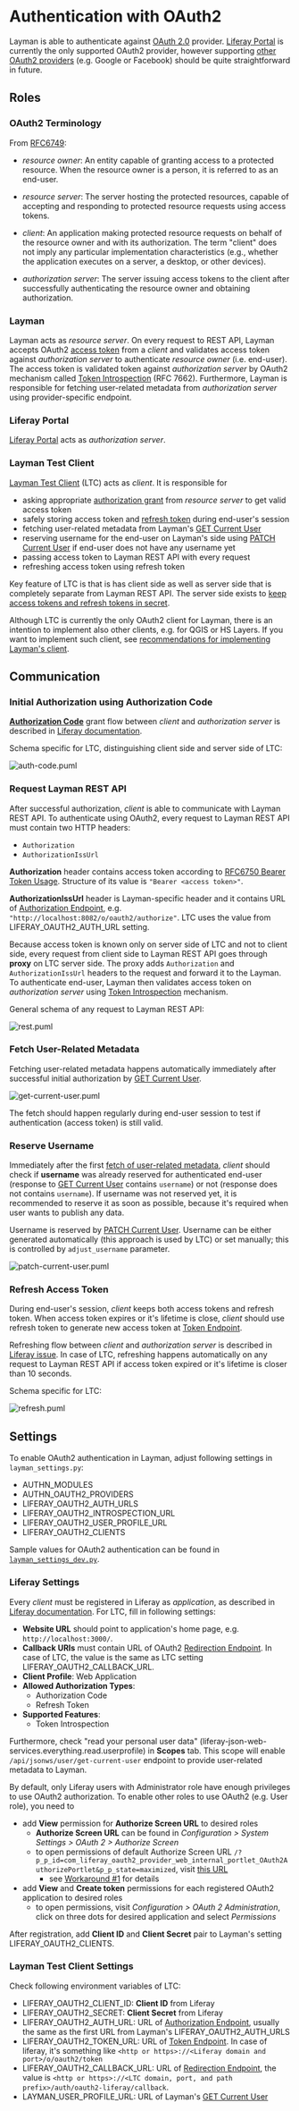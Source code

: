 # Authentication with OAuth2

Layman is able to authenticate against [OAuth 2.0](https://oauth.net/2/) provider. [Liferay Portal](https://portal.liferay.dev/docs/7-1/deploy/-/knowledge_base/d/oauth-2-0) is currently the only supported OAuth2 provider, however supporting [other OAuth2 providers](https://en.wikipedia.org/wiki/List_of_OAuth_providers) (e.g. Google or Facebook) should be quite straightforward in future.


## Roles

### OAuth2 Terminology
From [RFC6749](https://tools.ietf.org/html/rfc6749#section-1.1):
- *resource owner*:
      An entity capable of granting access to a protected resource.
      When the resource owner is a person, it is referred to as an
      end-user.

- *resource server*:
      The server hosting the protected resources, capable of accepting
      and responding to protected resource requests using access tokens.

- *client*:
      An application making protected resource requests on behalf of the
      resource owner and with its authorization.  The term "client" does
      not imply any particular implementation characteristics (e.g.,
      whether the application executes on a server, a desktop, or other
      devices).

- *authorization server*:
      The server issuing access tokens to the client after successfully
      authenticating the resource owner and obtaining authorization.


### Layman
Layman acts as *resource server*. On every request to REST API, Layman accepts OAuth2 [access token](https://tools.ietf.org/html/rfc6749#section-1.4) from a *client* and validates access token against *authorization server* to authenticate *resource owner* (i.e. end-user). The access token is validated token against *authorization server* by OAuth2 mechanism called [Token Introspection](https://oauth.net/2/token-introspection/) (RFC 7662). Furthermore, Layman is responsible for fetching user-related metadata from *authorization server* using provider-specific endpoint.

### Liferay Portal
[Liferay Portal](https://portal.liferay.dev/docs/7-1/deploy/-/knowledge_base/d/oauth-2-0) acts as *authorization server*.

### Layman Test Client
[Layman Test Client](https://github.com/jirik/layman-test-client) (LTC) acts as *client*. It is responsible for
- asking appropriate [authorization grant](https://tools.ietf.org/html/rfc6749#section-1.3) from *resource server* to get valid access token
- safely storing access token and [refresh token](https://oauth.net/2/grant-types/refresh-token/) during end-user's session
- fetching user-related metadata from Layman's [GET Current User](https://github.com/jirik/layman/blob/auth-stage2/doc/rest.md#get-current-user)
- reserving username for the end-user on Layman's side using [PATCH Current User](https://github.com/jirik/layman/blob/auth-stage2/doc/rest.md#patch-current-user) if end-user does not have any username yet
- passing access token to Layman REST API with every request
- refreshing access token using refresh token

Key feature of LTC is that is has client side as well as server side that is completely separate from Layman REST API. The server side exists to [keep access tokens and refresh tokens in secret](client-recommendations.md#storing-tokens-on-a-client). 

Although LTC is currently the only OAuth2 client for Layman, there is an intention to implement also other clients, e.g. for QGIS or HS Layers. If you want to implement such client, see [recommendations for implementing Layman's client](client-recommendations.md).


## Communication
### Initial Authorization using Authorization Code
[**Authorization Code**](https://oauth.net/2/grant-types/authorization-code/) grant flow between *client* and *authorization server* is described in [Liferay documentation](https://portal.liferay.dev/docs/7-1/deploy/-/knowledge_base/d/authorizing-account-access-with-oauth2#authorization-code-flow).

Schema specific for LTC, distinguishing client side and server side of LTC:

![auth-code.puml](http://www.plantuml.com/plantuml/proxy?src=https://raw.githubusercontent.com/jirik/layman/auth-stage2/doc/oauth2/auth-code.puml) 

### Request Layman REST API
After successful authorization, *client* is able to communicate with Layman REST API. To authenticate using OAuth2, every request to Layman REST API must contain two HTTP headers:
- `Authorization`
- `AuthorizationIssUrl`

**Authorization** header contains access token according to [RFC6750 Bearer Token Usage](https://tools.ietf.org/html/rfc6750#section-2.1). Structure of its value is `"Bearer <access token>"`.

**AuthorizationIssUrl** header is Layman-specific header and it contains URL of [Authorization Endpoint](https://tools.ietf.org/html/rfc6749#section-3.1), e.g. `"http://localhost:8082/o/oauth2/authorize"`. LTC uses the value from LIFERAY_OAUTH2_AUTH_URL setting.

Because access token is known only on server side of LTC and not to client side, every request from client side to Layman REST API goes through **proxy** on LTC server side. The proxy adds `Authorization` and `AuthorizationIssUrl` headers to the request and forward it to the Layman. To authenticate end-user, Layman then validates access token on *authorization server* using [Token Introspection](https://oauth.net/2/token-introspection/) mechanism.
 
General schema of any request to Layman REST API:

![rest.puml](http://www.plantuml.com/plantuml/proxy?src=https://raw.githubusercontent.com/jirik/layman/auth-stage2/doc/oauth2/rest.puml)


### Fetch User-Related Metadata
Fetching user-related metadata happens automatically immediately after successful initial authorization by [GET Current User](https://github.com/jirik/layman/blob/auth-stage2/doc/rest.md#get-current-user).

![get-current-user.puml](http://www.plantuml.com/plantuml/proxy?src=https://raw.githubusercontent.com/jirik/layman/auth-stage2/doc/oauth2/get-current-user.puml)

The fetch should happen regularly during end-user session to test if authentication (access token) is still valid. 
 

### Reserve Username
Immediately after the first [fetch of user-related metadata](#fetch-user-related-metadata), *client* should check if **username** was already reserved for authenticated end-user (response to [GET Current User](https://github.com/jirik/layman/blob/auth-stage2/doc/rest.md#get-current-user) contains `username`) or not (response does not contains `username`). If username was not reserved yet, it is recommended to reserve it as soon as possible, because it's required when user wants to publish any data.

Username is reserved by [PATCH Current User](https://github.com/jirik/layman/blob/auth-stage2/doc/rest.md#patch-current-user). Username can be either generated automatically (this approach is used by LTC) or set manually; this is controlled by `adjust_username` parameter.

![patch-current-user.puml](http://www.plantuml.com/plantuml/proxy?src=https://raw.githubusercontent.com/jirik/layman/auth-stage2/doc/oauth2/patch-current-user.puml) 

### Refresh Access Token
During end-user's session, *client* keeps both access tokens and refresh token. When access token expires or it's lifetime is close, *client* should use refresh token to generate new access token at [Token Endpoint](https://tools.ietf.org/html/rfc6749#section-3.2).

Refreshing flow between *client* and *authorization server* is described in [Liferay issue](https://issues.liferay.com/browse/OAUTH2-167). In case of LTC, refreshing happens automatically on any request to Layman REST API if access token expired or it's lifetime is closer than 10 seconds.

Schema specific for LTC:

![refresh.puml](http://www.plantuml.com/plantuml/proxy?src=https://raw.githubusercontent.com/jirik/layman/auth-stage2/doc/oauth2/refresh.puml) 


## Settings

To enable OAuth2 authentication in Layman, adjust following settings in `layman_settings.py`:
- AUTHN_MODULES
- AUTHN_OAUTH2_PROVIDERS
- LIFERAY_OAUTH2_AUTH_URLS
- LIFERAY_OAUTH2_INTROSPECTION_URL
- LIFERAY_OAUTH2_USER_PROFILE_URL
- LIFERAY_OAUTH2_CLIENTS

Sample values for OAuth2 authentication can be found in [`layman_settings_dev.py`](../src/layman_settings_dev.py).

### Liferay Settings
Every *client* must be registered in Liferay as *application*, as described in [Liferay documentation](https://portal.liferay.dev/docs/7-1/deploy/-/knowledge_base/d/oauth-2-0#creating-an-application). For LTC, fill in following settings:
- **Website URL** should point to application's home page, e.g. `http://localhost:3000/`.
- **Callback URIs** must contain URL of OAuth2 [Redirection Endpoint](https://tools.ietf.org/html/rfc6749#section-3.1.2). In case of LTC, the value is the same as LTC setting LIFERAY_OAUTH2_CALLBACK_URL.
- **Client Profile**: Web Application
- **Allowed Authorization Types**:
    - Authorization Code
    - Refresh Token
- **Supported Features**:
    - Token Introspection

Furthermore, check "read your personal user data" (liferay-json-web-services.everything.read.userprofile) in **Scopes** tab. This scope will enable `/api/jsonws/user/get-current-user` endpoint to provide user-related metadata to Layman.

By default, only Liferay users with Administrator role have enough privileges to use OAuth2 authorization. To enable other roles to use OAuth2 (e.g. User role), you need to
- add **View** permission for **Authorize Screen URL** to desired roles
  - **Authorize Screen URL** can be found in *Configuration > System Settings > OAuth 2 > Authorize Screen*
  - to open permissions of default Authorize Screen URL `/?p_p_id=com_liferay_oauth2_provider_web_internal_portlet_OAuth2AuthorizePortlet&p_p_state=maximized`, visit [this URL](http://localhost:8080/?p_p_id=com_liferay_portlet_configuration_web_portlet_PortletConfigurationPortlet&p_p_state=pop_up&_com_liferay_portlet_configuration_web_portlet_PortletConfigurationPortlet_mvcPath=%2Fedit_permissions.jsp&_com_liferay_portlet_configuration_web_portlet_PortletConfigurationPortlet_portletConfiguration=true&_com_liferay_portlet_configuration_web_portlet_PortletConfigurationPortlet_portletResource=com_liferay_oauth2_provider_web_internal_portlet_OAuth2AuthorizePortlet&_com_liferay_portlet_configuration_web_portlet_PortletConfigurationPortlet_resourcePrimKey=com_liferay_oauth2_provider_web_internal_portlet_OAuth2AuthorizePortlet)
    - see [Workaround #1](https://issues.liferay.com/browse/OAUTH2-202) for details
- add **View** and **Create token** permissions for each registered OAuth2 application to desired roles
  - to open permissions, visit *Configuration > OAuth 2 Administration*, click on three dots for desired application and select *Permissions*

After registration, add **Client ID** and **Client Secret** pair to Layman's setting LIFERAY_OAUTH2_CLIENTS.

### Layman Test Client Settings
Check following environment variables of LTC:
- LIFERAY_OAUTH2_CLIENT_ID: **Client ID** from Liferay
- LIFERAY_OAUTH2_SECRET: **Client Secret** from Liferay
- LIFERAY_OAUTH2_AUTH_URL: URL of [Authorization Endpoint](https://tools.ietf.org/html/rfc6749#section-3.1), usually the same as the first URL from Layman's LIFERAY_OAUTH2_AUTH_URLS
- LIFERAY_OAUTH2_TOKEN_URL: URL of [Token Endpoint](https://tools.ietf.org/html/rfc6749#section-3.2). In case of liferay, it's something like `<http or https>://<Liferay domain and port>/o/oauth2/token`
- LIFERAY_OAUTH2_CALLBACK_URL: URL of [Redirection Endpoint](https://tools.ietf.org/html/rfc6749#section-3.1.2), the value is `<http or https>://<LTC domain, port, and path prefix>/auth/oauth2-liferay/callback`.
- LAYMAN_USER_PROFILE_URL: URL of Layman's [GET Current User](https://github.com/jirik/layman/blob/auth-stage2/doc/rest.md#get-current-user)



